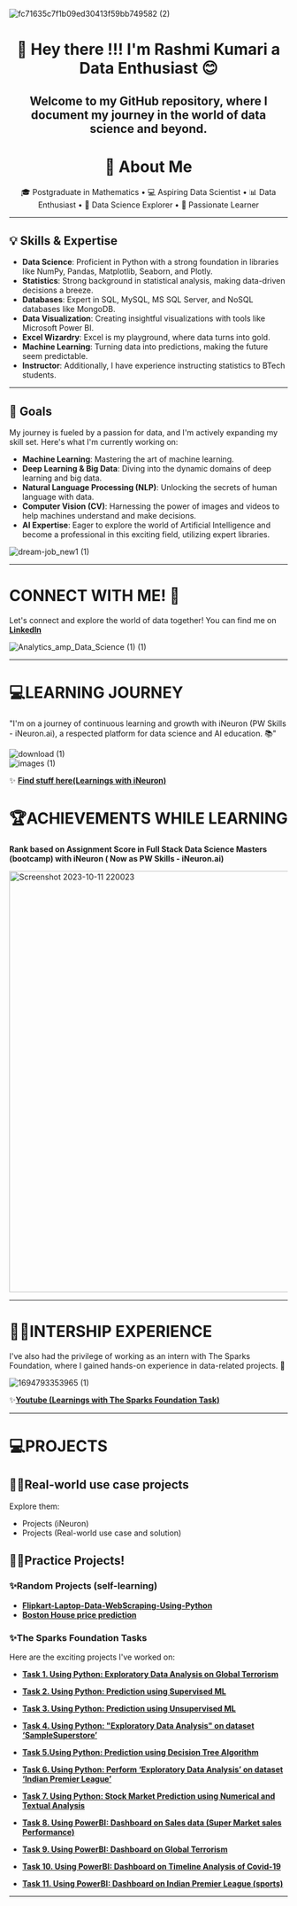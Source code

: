 
![fc71635c7f1b09ed30413f59bb749582 (2)](https://github.com/rashmiKumari03/rashmiKumari03/assets/86485003/fff59f5c-a783-4f23-9ae3-096d7e2aaa1c)

<div align="center" ">
  <h1>👋 Hey there !!! I'm Rashmi Kumari a Data Enthusiast 😊</h1>
  <h2>Welcome to my GitHub repository, where I document my journey in the world of data science and beyond.</h2>
</div>

<h1 align="center">🚀 About Me</h1>
<p align="center">
  🎓 Postgraduate in Mathematics • 💻 Aspiring Data Scientist • 📊 Data Enthusiast • 🤖 Data Science Explorer • 📖 Passionate Learner
</p>

---


## 💡 Skills & Expertise

- **Data Science**: Proficient in Python with a strong foundation in libraries like NumPy, Pandas, Matplotlib, Seaborn, and Plotly.
- **Statistics**: Strong background in statistical analysis, making data-driven decisions a breeze.
- **Databases**: Expert in SQL, MySQL, MS SQL Server, and NoSQL databases like MongoDB.
- **Data Visualization**: Creating insightful visualizations with tools like Microsoft Power BI.
- **Excel Wizardry**: Excel is my playground, where data turns into gold.
- **Machine Learning**: Turning data into predictions, making the future seem predictable.
- **Instructor**: Additionally, I have experience instructing statistics to BTech students.

---

## 🎯 Goals

My journey is fueled by a passion for data, and I'm actively expanding my skill set. Here's what I'm currently working on:

- **Machine Learning**: Mastering the art of machine learning.
- **Deep Learning & Big Data**: Diving into the dynamic domains of deep learning and big data.
- **Natural Language Processing (NLP)**: Unlocking the secrets of human language with data.
- **Computer Vision (CV)**: Harnessing the power of images and videos to help machines understand and make decisions.
- **AI Expertise**: Eager to explore the world of Artificial Intelligence and become a professional in this exciting field, utilizing expert libraries.



![dream-job_new1 (1)](https://github.com/rashmiKumari03/rashmiKumari03/assets/86485003/41ea8563-fdf5-431a-8d0a-e7a1be53be6f)

--------------------------------------------------------------------------------------------------------------------------------------------

# CONNECT WITH ME! 🤝


Let's connect and explore the world of data together! You can find me on [**LinkedIn**](https://www.linkedin.com/in/rashmi-kumari-79b6661b4/) 




![Analytics_amp_Data_Science (1) (1)](https://github.com/rashmiKumari03/rashmiKumari03/assets/86485003/24c1784c-d9c8-48a3-94b2-291e4d63cd68)



-----------------------------------------------------------------------------------------------------------------------------------------

# 💻LEARNING JOURNEY 
"I'm on a journey of continuous learning and growth with iNeuron (PW Skills - iNeuron.ai), a respected platform for data science and AI education. 📚"



![download (1)](https://github.com/rashmiKumari03/rashmiKumari03/assets/86485003/6c89a61b-05b6-4f5a-b1c2-397e3d032a84)     
![images (1)](https://github.com/rashmiKumari03/rashmiKumari03/assets/86485003/4f018ab2-7781-41dc-8674-6bcd43dca7f4)


✨ [**Find stuff here(Learnings with iNeuron)**](https://github.com/rashmiKumari03/Ineuron.ai_Learnings)



# 🏆ACHIEVEMENTS WHILE LEARNING 
**Rank based on Assignment Score in Full Stack Data Science Masters (bootcamp) with iNeuron ( Now as PW Skills - iNeuron.ai)**

<img width="760" alt="Screenshot 2023-10-11 220023" src="https://github.com/rashmiKumari03/rashmiKumari03/assets/86485003/1f37fed0-8018-427a-8409-c03ccc8440a1">

-------------------------------------------------------------------------------------------------------------------------------------------------------

# 👩‍💻INTERSHIP EXPERIENCE
I've also had the privilege of working as an intern with The Sparks Foundation, where I gained hands-on experience in data-related projects. 💼


![1694793353965 (1)](https://github.com/rashmiKumari03/rashmiKumari03/assets/86485003/1b591c37-cc53-4d29-b42c-eafeb8a76c94)


✨[**Youtube (Learnings with The Sparks Foundation Task)**](https://www.youtube.com/playlist?list=PLI-kcWb2nYztRxE2jUc0lKAIDGNc8y6Vh)

---------------------------------------------------------------------------------------------------------------------------------------------------------

# 💻PROJECTS

## 👩‍💻Real-world use case projects
Explore them:
- Projects (iNeuron)
- Projects (Real-world use case and solution)


## 👩‍💻Practice Projects!

### ✨Random Projects (self-learning)
- [**Flipkart-Laptop-Data-WebScraping-Using-Python**](https://github.com/rashmiKumari03/Flipkart-Laptop-Data-WebScraping-Using-Python)
- [**Boston House price prediction**](https://github.com/rashmiKumari03/Boston_Housing_Price_Prediction)

### ✨The Sparks Foundation Tasks
Here are  the exciting projects I've worked on:

- [**Task 1. Using Python: Exploratory Data Analysis on Global Terrorism**](https://github.com/rashmiKumari03/Exploratory-Data-Analysis-on-Global-Terrorism-TSF)

- [**Task 2. Using Python: Prediction using Supervised ML**](https://github.com/rashmiKumari03/Prediciton-Using-Supervised-Learning)

- [**Task 3. Using Python: Prediction using Unsupervised ML**](https://github.com/rashmiKumari03/Prediction-Using-Unsupervised-Machine-Learning-TSF-)

- [**Task 4. Using Python: "Exploratory Data Analysis" on dataset ‘SampleSuperstore’**](https://github.com/rashmiKumari03/Exploratory-Data-Analysis-Retail-Superstore-Dataset)

- [**Task 5.Using Python: Prediction using Decision Tree Algorithm**](https://github.com/rashmiKumari03/Prediction-using-decision-tree-algorithm)

- [**Task 6. Using Python: Perform ‘Exploratory Data Analysis’ on dataset ‘Indian Premier League’**](https://github.com/rashmiKumari03/Exploratory-Data-Analysis-on-Sports-data-IPL-)

- [**Task 7. Using Python: Stock Market Prediction using Numerical and Textual Analysis**](https://github.com/rashmiKumari03/STOCK-MARKET-PREDICTION-USING-NUMERICAL-AND-TEXTUAL-ANALYSIS-TSF-)

- [**Task 8. Using PowerBI: Dashboard on Sales data (Super Market sales Performance)**](https://github.com/rashmiKumari03/Dashboard-Super-Market-Sales-Performance-Using-PowerBi)

- [**Task 9. Using PowerBI: Dashboard on  Global Terrorism**](https://github.com/rashmiKumari03/Dashboard_Global_Terrorism-Using-Power-BI)
     
- [**Task 10. Using PowerBI: Dashboard on Timeline Analysis of Covid-19**](https://github.com/rashmiKumari03/Timeline-Analysis-of-Covid-19-Using-Power-Bi)

- [**Task 11. Using PowerBI: Dashboard on Indian Premier League (sports)**](https://github.com/rashmiKumari03/Exploratory-Data-Analysis---Sports-Indian-Premier-League-Using-Power-Bi)


------------------------------------------------------------------------------------------------------------------------------------------------------------------

